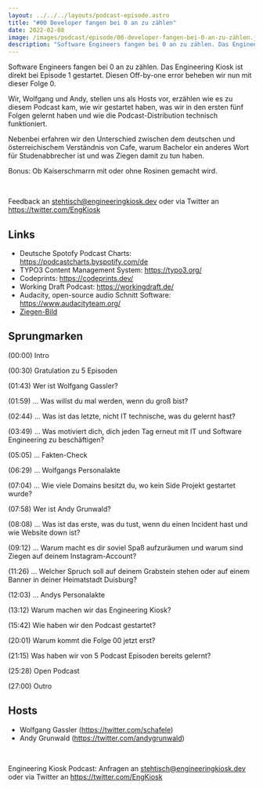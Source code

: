 ```yaml
---
layout: ../../../layouts/podcast-episode.astro
title: "#00 Developer fangen bei 0 an zu zählen"
date: 2022-02-08
image: /images/podcast/episode/00-developer-fangen-bei-0-an-zu-zählen.jpg
description: "Software Engineers fangen bei 0 an zu zählen. Das Engineering Kiosk ist direkt bei Episode 1 gestartet. Diesen Off-by-one ..."
---
```


<p><span>Software Engineers fangen bei 0 an zu zählen. Das Engineering Kiosk ist direkt bei Episode 1 gestartet. Diesen Off-by-one error beheben wir nun mit dieser Folge 0.</span></p><p><span>Wir, Wolfgang und Andy, stellen uns als Hosts vor, erzählen wie es zu diesem Podcast kam, wie wir gestartet haben, was wir in den ersten fünf Folgen gelernt haben und wie die Podcast-Distribution technisch funktioniert.</span></p><p><span>Nebenbei erfahren wir den Unterschied zwischen dem deutschen und österreichischem Verständnis von Cafe, warum Bachelor ein anderes Wort für Studenabbrecher ist und was Ziegen damit zu tun haben.</span></p><p><span>Bonus: Ob Kaiserschmarrn mit oder ohne Rosinen gemacht wird.</span></p><p><br></p><p><span>Feedback an </span><a href="mailto:stehtisch@engineeringkiosk.dev" rel="nofollow">stehtisch@engineeringkiosk.dev</a><span> oder via Twitter an </span><a href="https://twitter.com/EngKiosk" rel="nofollow">https://twitter.com/EngKiosk</a></p><h2><strong>Links</strong></h2><ul><li><span>Deutsche Spotofy Podcast Charts: </span><a href="https://podcastcharts.byspotify.com/de" rel="nofollow">https://podcastcharts.byspotify.com/de</a></li><li><span>TYPO3 Content Management System: </span><a href="https://typo3.org/" rel="nofollow">https://typo3.org/</a></li><li><span>Codeprints: </span><a href="https://codeprints.dev/" rel="nofollow">https://codeprints.dev/</a></li><li><span>Working Draft Podcast: </span><a href="https://workingdraft.de/" rel="nofollow">https://workingdraft.de/</a></li><li><span>Audacity, open-source audio Schnitt Software: </span><a href="https://www.audacityteam.org/" rel="nofollow">https://www.audacityteam.org/</a></li><li><a href="https://scontent-ber1-1.cdninstagram.com/v/t51.2885-15/e35/33559529_1922740234443194_4987014148043833344_n.jpg?_nc_cat=102&_nc_ht=scontent-ber1-1.cdninstagram.com&_nc_ohc=u81to9-Eir4AX_eG9dv&_nc_sid=30a2e&ccb=7-4&edm=ALQROFkBAAAA&ig_cache_key=MTc5MjA1ODc4MzQyMjYyMDQ0NQ%3D%3D.2-ccb7-4&oe=6208074E&oh=00_AT_C5NJ9mkCP_-yvs5jcCQozb1cUgfIuJpS-clSBPqWFHw" rel="nofollow">Ziegen-Bild</a><span> </span></li></ul><h2><span>Sprungmarken</span></h2><p><span>(00:00) Intro</span></p><p><span>(00:30) Gratulation zu 5 Episoden</span></p><p><span>(01:43) Wer ist Wolfgang Gassler?</span></p><p><span>(01:59) ... Was willst du mal werden, wenn du groß bist?</span></p><p><span>(02:44) ... Was ist das letzte, nicht IT technische, was du gelernt hast?</span></p><p><span>(03:49) ... Was motiviert dich, dich jeden Tag erneut mit IT und Software Engineering zu beschäftigen?</span></p><p><span>(05:05) ... Fakten-Check</span></p><p><span>(06:29) ... Wolfgangs Personalakte</span></p><p><span>(07:04) ... Wie viele Domains besitzt du, wo kein Side Projekt gestartet wurde?</span></p><p><span>(07:58) Wer ist Andy Grunwald?</span></p><p><span>(08:08) ... Was ist das erste, was du tust, wenn du einen Incident hast und wie Website down ist?</span></p><p><span>(09:12) ... Warum macht es dir soviel Spaß aufzuräumen und warum sind Ziegen auf deinem Instagram-Account?</span></p><p><span>(11:26) ... Welcher Spruch soll auf deinem Grabstein stehen oder auf einem Banner in deiner Heimatstadt Duisburg?</span></p><p><span>(12:03) ... Andys Personalakte</span></p><p><span>(13:12) Warum machen wir das Engineering Kiosk?</span></p><p><span>(15:42) Wie haben wir den Podcast gestartet?</span></p><p><span>(20:01) Warum kommt die Folge 00 jetzt erst?</span></p><p><span>(21:15) Was haben wir von 5 Podcast Episoden bereits gelernt?</span></p><p><span>(25:28) Open Podcast</span></p><p><span>(27:00) Outro</span></p><h2><span>Hosts</span></h2><ul><li><span>Wolfgang Gassler (</span><a href="https://twitter.com/schafele" rel="nofollow">https://twitter.com/schafele</a><span>)</span></li><li><span>Andy Grunwald (</span><a href="https://twitter.com/andygrunwald" rel="nofollow">https://twitter.com/andygrunwald</a><span>)</span></li></ul><p><br></p><p><span>Engineering Kiosk Podcast: Anfragen an </span><a href="http://stehtisch@engineeringkiosk.dev" rel="nofollow">stehtisch@engineeringkiosk.dev</a><span> oder via Twitter an </span><a href="https://twitter.com/EngKiosk" rel="nofollow">https://twitter.com/EngKiosk</a><span> </span></p>